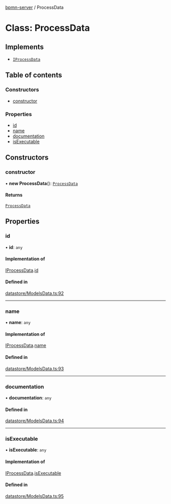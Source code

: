 [bpmn-server](../readme.md) / ProcessData

# Class: ProcessData

## Implements

- [`IProcessData`](../interfaces/IProcessData.md)

## Table of contents

### Constructors

- [constructor](ProcessData.md#constructor)

### Properties

- [id](ProcessData.md#id)
- [name](ProcessData.md#name)
- [documentation](ProcessData.md#documentation)
- [isExecutable](ProcessData.md#isexecutable)

## Constructors

### constructor

• **new ProcessData**(): [`ProcessData`](ProcessData.md)

#### Returns

[`ProcessData`](ProcessData.md)

## Properties

### id

• **id**: `any`

#### Implementation of

[IProcessData](../interfaces/IProcessData.md).[id](../interfaces/IProcessData.md#id)

#### Defined in

[datastore/ModelsData.ts:92](https://github.com/bpmnServer/bpmn-server/blob/4a25965/src/datastore/ModelsData.ts#L92)

___

### name

• **name**: `any`

#### Implementation of

[IProcessData](../interfaces/IProcessData.md).[name](../interfaces/IProcessData.md#name)

#### Defined in

[datastore/ModelsData.ts:93](https://github.com/bpmnServer/bpmn-server/blob/4a25965/src/datastore/ModelsData.ts#L93)

___

### documentation

• **documentation**: `any`

#### Defined in

[datastore/ModelsData.ts:94](https://github.com/bpmnServer/bpmn-server/blob/4a25965/src/datastore/ModelsData.ts#L94)

___

### isExecutable

• **isExecutable**: `any`

#### Implementation of

[IProcessData](../interfaces/IProcessData.md).[isExecutable](../interfaces/IProcessData.md#isexecutable)

#### Defined in

[datastore/ModelsData.ts:95](https://github.com/bpmnServer/bpmn-server/blob/4a25965/src/datastore/ModelsData.ts#L95)
